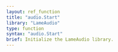 ```yaml
---
layout: ref_function
title: "audio.Start"
library: "LameAudio"
type: function
syntax: "audio.Start"
brief: Initialize the LameAudio library.
---
```

